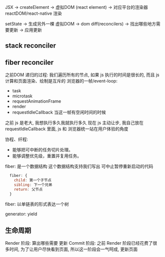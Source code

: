 JSX -> createElement -> 虚拟DOM (react element) ->
对应平台的渲染器 reactDOM/react-native 渲染

setState -> 生成另外一棵 虚拟DOM -> dom diff(reconcilers) ->
找出哪些地方需要更新 -> 应用更新

## stack reconciler


## fiber reconciler
之前DOM 递归的过程: 我们遍历所有的节点, 如果 js 执行的时间是很长的,
而且 js 计算和页面渲染、绘制是互斥的
浏览器的一帧/event-loop: 
- task
- microtask
- requestAnimationFrame
- render
- requestIdleCallback 当这一帧有空闲时间的时候

之前 js 是老大, 我想执行多久我就执行多久
现在 js 主动让步, 我自己放在 requestIdleCallback 里面, 
js 和 浏览器统一站在用户体验的角度

协程、纤程:
- 能够把可中断的任务切片处理。
- 能够调整优先级，重置并复用任务。

fiber: 是一个数据结构
这个数据结构支持我们写出 可中止暂停重新启动的代码
```js
  fiber: {
    child: 第一个子节点
    sibling: 下一个兄弟
    return: 父节点
  }
```
fiber: 以单链表的形式表达一个树

generator: yield

## 生命周期
Render 阶段: 算出哪些需要 更新
Commit 阶段: 之前 Render 阶段已经花费了很多时间, 为了让用户尽快看到页面,
            所以这一阶段会一气呵成, 更新页面